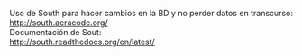 
<storge>Uso de South para hacer cambios en la BD y no perder datos en transcurso:</storge><br>
http://south.aeracode.org/<br>
<storge>Documentación de Sout:</storge><br>
http://south.readthedocs.org/en/latest/
